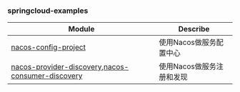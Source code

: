 ### springcloud-examples


|  Module  | Describe  | 
|  ----  | ----  |  
| [nacos-config-project](https://github.com/haoxiaoyong1014/springcloud-examples/tree/master/nacos-config-project)  | 使用Nacos做服务配置中心 
| [nacos-provider-discovery](https://github.com/haoxiaoyong1014/springcloud-examples/tree/master/nacos-provider-discovery),[nacos-consumer-discovery](https://github.com/haoxiaoyong1014/springcloud-examples/tree/master/nacos-consumer-discovery)  | 使用Nacos做服务注册和发现 
